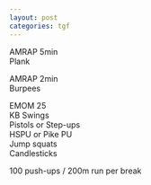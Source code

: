 ```yaml
---
layout: post
categories: tgf
---
```

AMRAP 5min\
Plank

AMRAP 2min\
Burpees

EMOM 25\
KB Swings\
Pistols or Step-ups\
HSPU or Pike PU\
Jump squats\
Candlesticks

100 push-ups / 200m run per break
<!--snippet-->
